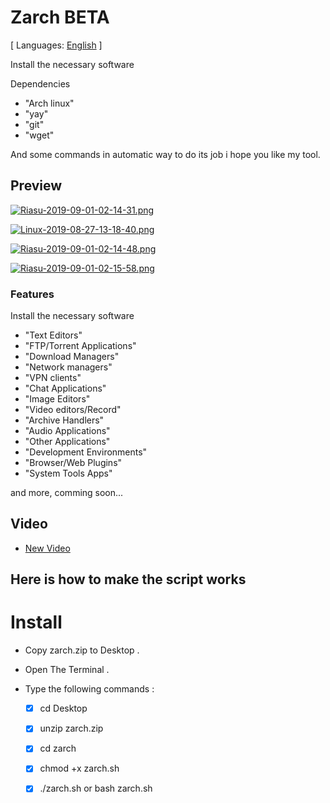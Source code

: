 # Zarch BETA

[ Languages: [English](README.md) ]

Install the necessary software

Dependencies

* "Arch linux"
* "yay"
* "git"
* "wget"

And some commands in automatic way to do its job i hope you like my tool.

## Preview
[![Riasu-2019-09-01-02-14-31.png](https://i.postimg.cc/Prq7bwjw/Riasu-2019-09-01-02-14-31.png)](https://postimg.cc/dDznwDDs)

[![Linux-2019-08-27-13-18-40.png](https://i.postimg.cc/g28H3znh/Linux-2019-08-27-13-18-40.png)](https://postimg.cc/jDqfbr6q)

[![Riasu-2019-09-01-02-14-48.png](https://i.postimg.cc/C5xc4WWg/Riasu-2019-09-01-02-14-48.png)](https://postimg.cc/ft17zgz2)

[![Riasu-2019-09-01-02-15-58.png](https://i.postimg.cc/cCkXkFS8/Riasu-2019-09-01-02-15-58.png)](https://postimg.cc/n974CYMH)

### Features

Install the necessary software

* "Text Editors"
* "FTP/Torrent Applications"
* "Download Managers"
* "Network managers"
* "VPN clients"
* "Chat Applications"
* "Image Editors"
* "Video editors/Record"
* "Archive Handlers"
* "Audio Applications"
* "Other Applications"
* "Development Environments"
* "Browser/Web Plugins"
* "System Tools Apps"

and more, comming soon...

## Video

* [New Video](https://youtu.be/yiPsz-suvcc)

## Here is how to make the script works

# Install

* Copy zarch.zip to Desktop .
* Open The Terminal .
* Type the following commands :

    - [X] cd Desktop
    - [X] unzip zarch.zip
    - [X] cd zarch
    - [X] chmod +x zarch.sh
    - [X] ./zarch.sh  or  bash zarch.sh



